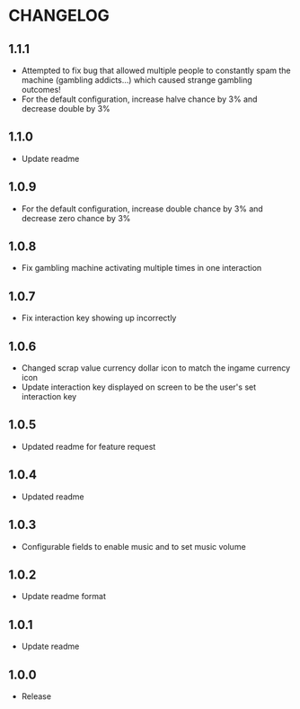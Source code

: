 # CHANGELOG

## 1.1.1
- Attempted to fix bug that allowed multiple people to constantly spam the machine (gambling addicts...) which caused strange gambling outcomes!
- For the default configuration, increase halve chance by 3% and decrease double by 3%

## 1.1.0
- Update readme

## 1.0.9
- For the default configuration, increase double chance by 3% and decrease zero chance by 3%

## 1.0.8
- Fix gambling machine activating multiple times in one interaction

## 1.0.7
- Fix interaction key showing up incorrectly

## 1.0.6

- Changed scrap value currency dollar icon to match the ingame currency icon
- Update interaction key displayed on screen to be the user's set interaction key

## 1.0.5

- Updated readme for feature request

## 1.0.4

- Updated readme

## 1.0.3

- Configurable fields to enable music and to set music volume

## 1.0.2

- Update readme format

## 1.0.1

- Update readme

## 1.0.0

- Release
